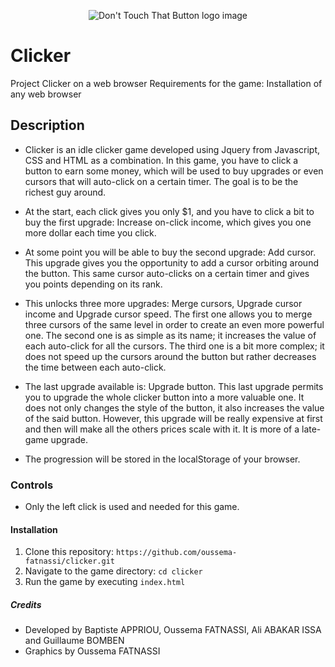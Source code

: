 <p align="center">
  <img src="https://github.com/oussema-fatnassi/clicker/blob/main/assets/images/Logo.svg" alt="Don't Touch That Button logo image"/>
</p>

# Clicker

Project Clicker on a web browser
Requirements for the game: Installation of any web browser

## Description

- Clicker is an idle clicker game developed using Jquery from Javascript, CSS and HTML as a combination. In this game, you have to click a button to earn some money, which will be used to buy upgrades or even cursors that will auto-click on a certain timer. The goal is to be the richest guy around.

- At the start, each click gives you only $1, and you have to click a bit to buy the first upgrade: Increase on-click income, which gives you one more dollar each time you click.

- At some point you will be able to buy the second upgrade: Add cursor. This upgrade gives you the opportunity to add a cursor orbiting around the button. This same cursor auto-clicks on a certain timer and gives you points depending on its rank.

- This unlocks three more upgrades: Merge cursors, Upgrade cursor income and Upgrade cursor speed. The first one allows you to merge three cursors of the same level in order to create an even more powerful one. The second one is as simple as its name; it increases the value of each auto-click for all the cursors. The third one is a bit more complex; it does not speed up the cursors around the button but rather decreases the time between each auto-click.

- The last upgrade available is: Upgrade button. This last upgrade permits you to upgrade the whole clicker button into a more valuable one. It does not only changes the style of the button, it also increases the value of the said button. However, this upgrade will be really expensive at first and then will make all the others prices scale with it. It is more of a late-game upgrade.

- The progression will be stored in the localStorage of your browser.

### Controls

- Only the left click is used and needed for this game.

#### Installation

1. Clone this repository: `https://github.com/oussema-fatnassi/clicker.git`
2. Navigate to the game directory: `cd clicker`
3. Run the game by executing `index.html`

##### Credits

- Developed by Baptiste APPRIOU, Oussema FATNASSI, Ali ABAKAR ISSA and Guillaume BOMBEN
- Graphics by Oussema FATNASSI
